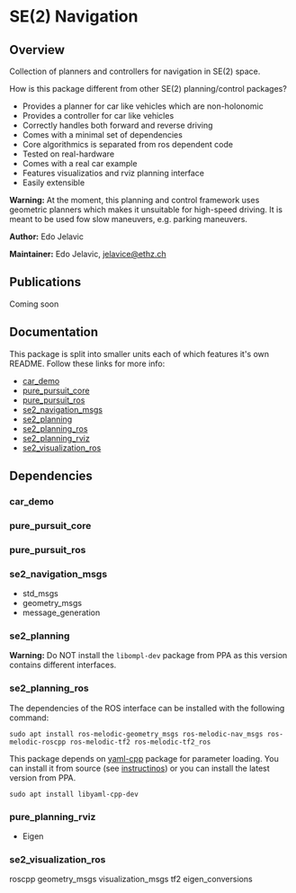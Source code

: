 # SE(2) Navigation

## Overview

Collection of planners and controllers for navigation in SE(2) space.

How is this package different from other SE(2) planning/control packages? 

* Provides a planner for car like vehicles which are non-holonomic
* Provides a controller for car like vehicles
* Correctly handles both forward and reverse driving
* Comes with a minimal set of dependencies
* Core algorithmics is separated from ros dependent code
* Tested on real-hardware
* Comes with a real car example
* Features visualizatios and rviz planning interface
* Easily extensible

**Warning:** At the moment, this planning and control framework uses geometric planners which makes it unsuitable for high-speed driving. It is meant to be used fow slow maneuvers, e.g. parking maneuvers. 

**Author:** Edo Jelavic

**Maintainer:** Edo Jelavic, [jelavice@ethz.ch](jelavice@ethz.ch)

## Publications
 Coming soon

## Documentation

This package is split into smaller units each of which features it's own README. Follow   these links for more info:

* [car_demo](car_demo/README.md)
* [pure_pursuit_core](pure_pursuit_core/README.md)
* [pure_pursuit_ros](pure_pursuit_ros/README.md)
* [se2_navigation_msgs](se2_navigation_msgs/README.md)
* [se2_planning](se2_planning/README.md)
* [se2_planning_ros](se2_planning_ros/README.md)
* [se2_planning_rviz](se2_planning_rviz/README.md)
* [se2_visualization_ros](se2_visualization_ros/README.md)

## Dependencies

### car_demo

### pure\_pursuit\_core

### pure\_pursuit\_ros

### se2\_navigation\_msgs

* std_msgs
* geometry_msgs
* message_generation


### se2_planning


**Warning:** Do NOT install the `libompl-dev` package from PPA as this version contains different interfaces.

### se2\_planning\_ros

The dependencies of the ROS interface can be installed with the following command:

`sudo apt install ros-melodic-geometry_msgs ros-melodic-nav_msgs ros-melodic-roscpp ros-melodic-tf2 ros-melodic-tf2_ros`

This package depends on [yaml-cpp](https://github.com/jbeder/yaml-cpp) package for parameter loading. You can install it from source (see [instructinos](https://github.com/jbeder/yaml-cpp/blob/master/install.txt)) or you can install the latest version from PPA.

`sudo apt install libyaml-cpp-dev`


### pure\_planning_rviz

* Eigen

### se2\_visualization_ros
  roscpp
  geometry_msgs
  visualization_msgs
  tf2
  eigen_conversions
